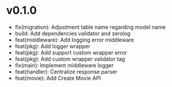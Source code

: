 
# v0.1.0
- fix(migration): Adjustment table name regarding model name
- build: Add dependencies validator and zerolog
- feat(middleware): Add logging error middleware
- feat(pkg): Add logger wrapper
- feat(pkg): Add support custom wrapper error
- feat(pkg): Add custom wrapper validator tag
- fix(main): Implement middleware logger
- feat(handler): Centralize response parser
- feat(movie): Add Create Movie API